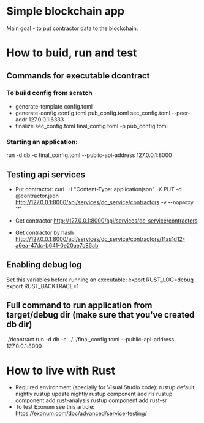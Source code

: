 Simple blockchain app
====

Main goal - to put contractor data to the blockchain.

# How to buid, run and test
## Commands for executable **dcontract**
### To build config from scratch
* generate-template config.toml
* generate-config config.toml pub_config.toml sec_config.toml --peer-addr 127.0.0.1:6333
* finalize sec_config.toml final_config.toml -p pub_config.toml
### Starting an application:
run -d db -c final_config.toml --public-api-address 127.0.0.1:8000

## Testing api services

* Put contractor:
curl -H "Content-Type: applicationjson" -X PUT -d @contractor.json http://127.0.0.1:8000/api/services/dc_service/contractors -v --noproxy '*'

* Get contractor
http://127.0.0.1:8000/api/services/dc_service/contractors

* Get contractor by hash
http://127.0.0.1:8000/api/services/dc_service/contractors/11as1d12-a6ea-47dc-b641-0e20ae7c86ab

## Enabling debug log
Set this variables before running an executable:
export RUST_LOG=debug
export RUST_BACKTRACE=1

## Full command to run application from target/debug dir (make sure that you've created db dir)
./dcontract run -d db -c ../../final_config.toml --public-api-address 127.0.0.1:8000

# How to live with Rust
* Required environment (specially for Visual Studio code):
rustup default nightly
rustup update nightly
rustup component add rls
rustup component add rust-analysis
rustup component add rust-sr
* To test Exonum see this article:
https://exonum.com/doc/advanced/service-testing/
